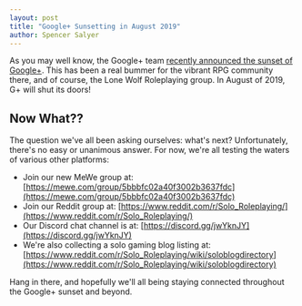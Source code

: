 ```yaml
---
layout: post
title: "Google+ Sunsetting in August 2019"
author: Spencer Salyer
---
```


As you may well know, the Google+ team [recently announced the sunset of Google+](https://plus.google.com/+googleplus/posts/gxoJEZfRjPd).
This has been a real bummer for the vibrant RPG community there, and of course, the Lone Wolf Roleplaying group. In August of 
2019, G+ will shut its doors!

## Now What??

The question we've all been asking ourselves: what's next? Unfortunately, there's no easy or unanimous answer. For now, 
we're all testing the waters of various other platforms:

* Join our new MeWe group at: [https://mewe.com/group/5bbbfc02a40f3002b3637fdc](https://mewe.com/group/5bbbfc02a40f3002b3637fdc)
* Join our Reddit group at: [https://www.reddit.com/r/Solo_Roleplaying/](https://www.reddit.com/r/Solo_Roleplaying/)
* Our Discord chat channel is at: [https://discord.gg/jwYknJY](https://discord.gg/jwYknJY)
* We're also collecting a solo gaming blog listing at: [https://www.reddit.com/r/Solo_Roleplaying/wiki/soloblogdirectory](https://www.reddit.com/r/Solo_Roleplaying/wiki/soloblogdirectory)

Hang in there, and hopefully we'll all being staying connected throughout the Google+ sunset and beyond.